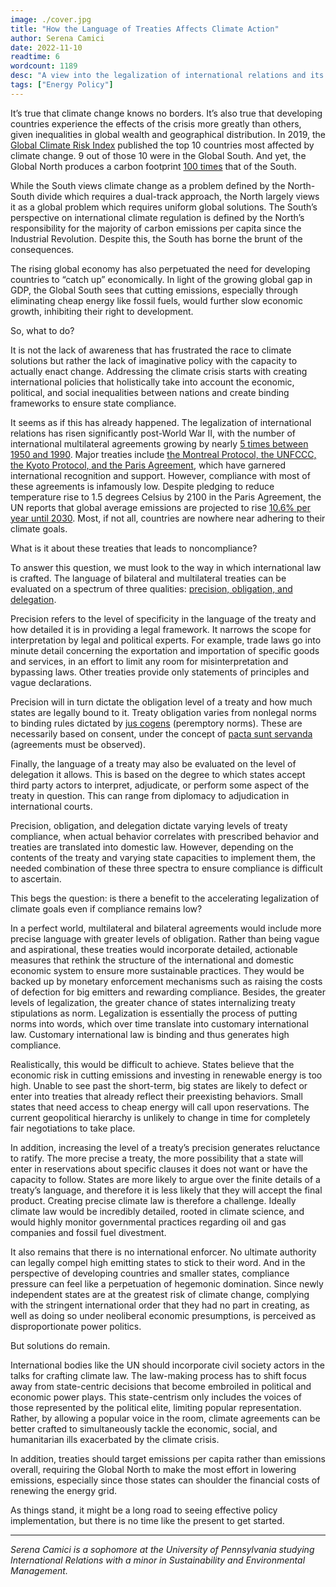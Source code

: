 ```yaml
---
image: ./cover.jpg
title: "How the Language of Treaties Affects Climate Action"
author: Serena Camici
date: 2022-11-10
readtime: 6
wordcount: 1189
desc: "A view into the legalization of international relations and its impact on environmental law"
tags: ["Energy Policy"]
---
```


It’s true that climate change knows no borders. It’s also true that developing countries experience the effects of the crisis more greatly than others, given inequalities in global wealth and geographical distribution. In 2019, the [Global Climate Risk Index](https://www.germanwatch.org/sites/germanwatch.org/files/2021-01/cri-2021_table_10_most_affected_countries_in_2019.jpg) published the top 10 countries most affected by climate change. 9 out of those 10 were in the Global South. And yet, the Global North produces a carbon footprint [100 times](https://gceurope.org/global-north-and-global-south-how-climate-change-uncovers-global-inequalities/) that of the South.

While the South views climate change as a problem defined by the North-South divide which requires a dual-track approach, the North largely views it as a global problem which requires uniform global solutions. The South’s perspective on international climate regulation is defined by the North’s responsibility for the majority of carbon emissions per capita since the Industrial Revolution. Despite this, the South has borne the brunt of the consequences.

The rising global economy has also perpetuated the need for developing countries to “catch up” economically. In light of the growing global gap in GDP, the Global South sees that cutting emissions, especially through eliminating cheap energy like fossil fuels, would further slow economic growth, inhibiting their right to development.

So, what to do?

It is not the lack of awareness that has frustrated the race to climate solutions but rather the lack of imaginative policy with the capacity to actually enact change. Addressing the climate crisis starts with creating international policies that holistically take into account the economic, political, and social inequalities between nations and create binding frameworks to ensure state compliance.

It seems as if this has already happened. The legalization of international relations has risen significantly post-World War II, with the number of international multilateral agreements growing by nearly [5 times between 1950 and 1990](https://iea.uoregon.edu/). Major treaties include [the Montreal Protocol, the UNFCCC, the Kyoto Protocol, and the Paris Agreement](https://www.cfr.org/backgrounder/paris-global-climate-change-agreements), which have garnered international recognition and support. However, compliance with most of these agreements is infamously low. Despite pledging to reduce temperature rise to 1.5 degrees Celsius by 2100 in the Paris Agreement, the UN reports that global average emissions are projected to rise [10.6% per year until 2030](https://www.cnbc.com/2022/10/26/emissions-reductions-pledges-nowhere-near-whats-needed-un-says-.html). Most, if not all, countries are nowhere near adhering to their climate goals.

What is it about these treaties that leads to noncompliance?

To answer this question, we must look to the way in which international law is crafted. The language of bilateral and multilateral treaties can be evaluated on a spectrum of three qualities: [precision, obligation, and delegation](https://www.princeton.edu/~amoravcs/library/concept.pdf).

Precision refers to the level of specificity in the language of the treaty and how detailed it is in providing a legal framework. It narrows the scope for interpretation by legal and political experts. For example, trade laws go into minute detail concerning the exportation and importation of specific goods and services, in an effort to limit any room for misinterpretation and bypassing laws. Other treaties provide only statements of principles and vague declarations.

Precision will in turn dictate the obligation level of a treaty and how much states are legally bound to it. Treaty obligation varies from nonlegal norms to binding rules dictated by [jus cogens](https://www.law.cornell.edu/wex/jus_cogens) (peremptory norms). These are necessarily based on consent, under the concept of [pacta sunt servanda](https://www.britannica.com/topic/pacta-sunt-servanda) (agreements must be observed).

Finally, the language of a treaty may also be evaluated on the level of delegation it allows. This is based on the degree to which states accept third party actors to interpret, adjudicate, or perform some aspect of the treaty in question. This can range from diplomacy to adjudication in international courts.

Precision, obligation, and delegation dictate varying levels of treaty compliance, when actual behavior correlates with prescribed behavior and treaties are translated into domestic law. However, depending on the contents of the treaty and varying state capacities to implement them, the needed combination of these three spectra to ensure compliance is difficult to ascertain.

This begs the question: is there a benefit to the accelerating legalization of climate goals even if compliance remains low?

In a perfect world, multilateral and bilateral agreements would include more precise language with greater levels of obligation. Rather than being vague and aspirational, these treaties would incorporate detailed, actionable measures that rethink the structure of the international and domestic economic system to ensure more sustainable practices. They would be backed up by monetary enforcement mechanisms such as raising the costs of defection for big emitters and rewarding compliance. Besides, the greater levels of legalization, the greater chance of states internalizing treaty stipulations as norm. Legalization is essentially the process of putting norms into words, which over time translate into customary international law. Customary international law is binding and thus generates high compliance.

Realistically, this would be difficult to achieve. States believe that the economic risk in cutting emissions and investing in renewable energy is too high. Unable to see past the short-term, big states are likely to defect or enter into treaties that already reflect their preexisting behaviors. Small states that need access to cheap energy will call upon reservations. The current geopolitical hierarchy is unlikely to change in time for completely fair negotiations to take place.

In addition, increasing the level of a treaty’s precision generates reluctance to ratify. The more precise a treaty, the more possibility that a state will enter in reservations about specific clauses it does not want or have the capacity to follow. States are more likely to argue over the finite details of a treaty’s language, and therefore it is less likely that they will accept the final product. Creating precise climate law is therefore a challenge. Ideally climate law would be incredibly detailed, rooted in climate science, and would highly monitor governmental practices regarding oil and gas companies and fossil fuel divestment.

It also remains that there is no international enforcer. No ultimate authority can legally compel high emitting states to stick to their word. And in the perspective of developing countries and smaller states, compliance pressure can feel like a perpetuation of hegemonic domination. Since newly independent states are at the greatest risk of climate change, complying with the stringent international order that they had no part in creating, as well as doing so under neoliberal economic presumptions, is perceived as disproportionate power politics.

But solutions do remain.

International bodies like the UN should incorporate civil society actors in the talks for crafting climate law. The law-making process has to shift focus away from state-centric decisions that become embroiled in political and economic power plays. This state-centrism only includes the voices of those represented by the political elite, limiting popular representation. Rather, by allowing a popular voice in the room, climate agreements can be better crafted to simultaneously tackle the economic, social, and humanitarian ills exacerbated by the climate crisis.

In addition, treaties should target emissions per capita rather than emissions overall, requiring the Global North to make the most effort in lowering emissions, especially since those states can shoulder the financial costs of renewing the energy grid.

As things stand, it might be a long road to seeing effective policy implementation, but there is no time like the present to get started.

---

_Serena Camici is a sophomore at the University of Pennsylvania studying International Relations with a minor in Sustainability and Environmental Management._
